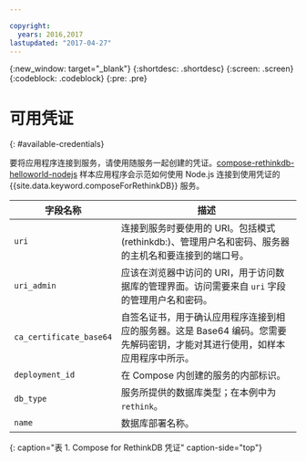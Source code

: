 ```yaml
---

copyright:
  years: 2016,2017
lastupdated: "2017-04-27"
---
```


{:new_window: target="_blank"}
{:shortdesc: .shortdesc}
{:screen: .screen}
{:codeblock: .codeblock}
{:pre: .pre}

# 可用凭证
{: #available-credentials}

要将应用程序连接到服务，请使用随服务一起创建的凭证。[compose-rethinkdb-helloworld-nodejs](https://github.com/IBM-Bluemix/compose-rethinkdb-helloworld-nodejs) 样本应用程序会示范如何使用 Node.js 连接到使用凭证的 {{site.data.keyword.composeForRethinkDB}} 服务。

字段名称|描述
----------|-----------
`uri`|连接到服务时要使用的 URI。包括模式 (rethinkdb:)、管理用户名和密码、服务器的主机名和要连接到的端口号。
`uri_admin`|应该在浏览器中访问的 URI，用于访问数据库的管理界面。访问需要来自 `uri` 字段的管理用户名和密码。
`ca_certificate_base64`|自签名证书，用于确认应用程序连接到相应的服务器。这是 Base64 编码。您需要先解码密钥，才能对其进行使用，如样本应用程序中所示。
`deployment_id`|在 Compose 内创建的服务的内部标识。
`db_type`|服务所提供的数据库类型；在本例中为 `rethink`。
`name`|数据库部署名称。

{: caption="表 1. Compose for RethinkDB 凭证" caption-side="top"}
